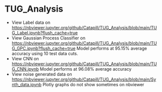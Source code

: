# TUG_Analysis
* View Label data on https://nbviewer.jupyter.org/github/Catapill/TUG_Analysis/blob/main/TUG_Label.ipynb?flush_cache=true
* View Gaussian Process Classifier on https://nbviewer.jupyter.org/github/Catapill/TUG_Analysis/blob/main/TUG_GPC.ipynb?flush_cache=true Model performs at 95.15% average accuracy using 10 test data cuts.
* View CNN on https://nbviewer.jupyter.org/github/Catapill/TUG_Analysis/blob/main/TUG_CNN.ipynb Model performs at 96.08% average accuracy
* View noise generated data on https://nbviewer.jupyter.org/github/Catapill/TUG_Analysis/blob/main/Synth_data.ipynb
Plotly graphs do not show sometimes on nbviewer
